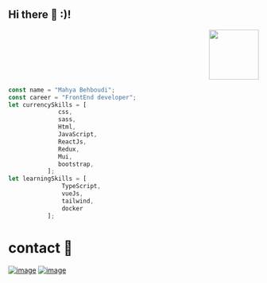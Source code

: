    
 ## Hi there 👋 :)!


 <div align="right">
  <img src="https://media.giphy.com/media/Qt1jk5Q49C3h5CrlBe/giphy.gif" width="100"/>
</div>

  
 ```js
const name = "Mahya Behboudi";
const career = "FrontEnd developer";
let currencySkills = [
               css,
               sass,
               Html,
               JavaScript,
               ReactJs,
               Redux,
               Mui,
               bootstrap,
            ];
let learningSkills = [
                TypeScript,
                vueJs,
                tailwind,
                docker
            ];
```
  # contact 💬
[![image](https://img.shields.io/badge/linkdin-mahyaBehboudi-blue)](https://www.linkedin.com/in/mahyabehboudi/)
[![image](https://img.shields.io/badge/Gmail-mahyab79%40gmail%2Ccom-red)](https://www.linkedin.com/in/mahyabehboudi/)
